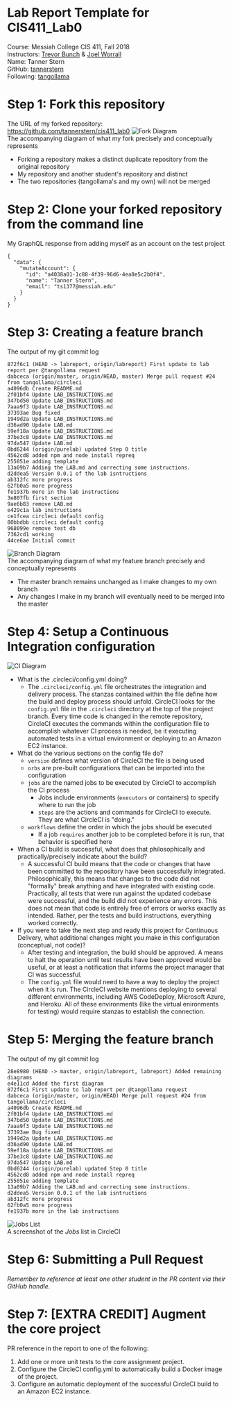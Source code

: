 # Lab Report Template for CIS411_Lab0
Course: Messiah College CIS 411, Fall 2018<br/>
Instructors: [Trevor Bunch](https://github.com/trevordbunch) & [Joel Worrall](https://github.com/tangollama)<br/>
Name: Tanner Stern<br/>
GitHub: [tannerstern](https://github.com/tannerstern)<br/>
Following: [tangollama](https://github.com/tangollama)<br/>

# Step 1: Fork this repository
The URL of my forked repository: https://github.com/tannerstern/cis411_lab0
![Fork Diagram](../assets/step1_diagram.png "Fork Diagram")
<br/>
The accompanying diagram of what my fork precisely and conceptually represents
- Forking a repository makes a distinct duplicate repository from the original repository
- My repository and another student's repository and distinct
- The two repositories (tangollama's and my own) will not be merged

# Step 2: Clone your forked repository from the command line
My GraphQL response from adding myself as an account on the test project
```
{
  "data": {
    "mutateAccount": {
      "id": "a4038a01-1c88-4f39-96d6-4ea8e5c2b0f4",
      "name": "Tanner Stern",
      "email": "ts1377@messiah.edu"
    }
  }
}
```

# Step 3: Creating a feature branch
The output of my git commit log
```
872f6c1 (HEAD -> labreport, origin/labreport) First update to lab report per @tangollama request
dabceca (origin/master, origin/HEAD, master) Merge pull request #24 from tangollama/circleci
a4096db Create README.md
2f01bf4 Update LAB_INSTRUCTIONS.md
347bd50 Update LAB_INSTRUCTIONS.md
7aaa9f3 Update LAB_INSTRUCTIONS.md
37393ae Bug fixed
1949d2a Update LAB_INSTRUCTIONS.md
d36ad90 Update LAB.md
59ef18a Update LAB_INSTRUCTIONS.md
37be3c8 Update LAB_INSTRUCTIONS.md
97da547 Update LAB.md
0bd6244 (origin/purelab) updated Step 0 title
4562cd8 added npm and node install repreq
255051e adding template
13a09b7 Adding the LAB.md and correcting some instructions.
d2ddea5 Version 0.0.1 of the lab isntructions
ab312fc more progress
62fb0a5 more progress
fe1937b more in the lab instructions
3e807fb first section
9ae6b83 remove LAB.md
e429c1a lab instructions
ce1fcea circleci default config
80bbdbb circleci default config
968099e remove test db
7362cd1 working
44ce6ae Initial commit
```
![Branch Diagram](../assets/step3_diagram.png "Branch Diagram")<br/>
The accompanying diagram of what my feature branch precisely and conceptually represents
- The master branch remains unchanged as I make changes to my own branch
- Any changes I make in my branch will eventually need to be merged into the master

# Step 4: Setup a Continuous Integration configuration
![CI Diagram](../assets/step4_diagram.png "CI Diagram")<br/>
- What is the .circleci/config.yml doing?
  - The `.circleci/config.yml` file orchestrates the integration and delivery process. The stanzas contained within the file define how the build and deploy process should unfold. CircleCI looks for the `config.yml` file in the `.circleci` directory at the top of the project branch. Every time code is changed in the remote repository, CircleCI executes the commands within the configuration file to accomplish whatever CI process is needed, be it executing automated tests in a virtual environment or deploying to an Amazon EC2 instance.
- What do the various sections on the config file do?
  - `version` defines what version of CircleCI the file is being used
  - `orbs` are pre-built configurations that can be imported into the configuration
  - `jobs` are the named jobs to be executed by CircleCI to accomplish the CI process
    - Jobs include environments (`executors` or containers) to specify where to run the job
    - `steps` are the actions and commands for CircleCI to execute. They are what CircleCI is "doing."
  - `workflows` define the order in which the jobs should be executed
    - If a job `requires` another job to be completed before it is run, that behavior is specified here
- When a CI build is successful, what does that philosophically and practically/precisely indicate about the build?
  - A successful CI build means that the code or changes that have been committed to the repository have been successfully integrated. Philosophically, this means that changes to the code did not "formally" break anything and have integrated with existing code. Practically, all tests that were run against the updated codebase were successful, and the build did not experience any errors. This does not mean that code is entirely free of errors or works exactly as intended. Rather, per the tests and build instructions, everything worked correctly.
- If you were to take the next step and ready this project for Continuous Delivery, what additional changes might you make in this configuration (conceptual, not code)?
  - After testing and integration, the build should be approved. A means to halt the operation until test results have been approved would be useful, or at least a notification that informs the project manager that CI was successful.
  - The `config.yml` file would need to have a way to deploy the project when it is run. The CircleCI website mentions deploying to several different environments, including AWS CodeDeploy, Microsoft Azure, and Heroku. All of these environments (like the virtual enironments for testing) would require stanzas to establish the connection.

# Step 5: Merging the feature branch
The output of my git commit log
```
28e8980 (HEAD -> master, origin/labreport, labreport) Added remaining diagrams
e4e11cd Added the first diagram
872f6c1 First update to lab report per @tangollama request
dabceca (origin/master, origin/HEAD) Merge pull request #24 from tangollama/circleci
a4096db Create README.md
2f01bf4 Update LAB_INSTRUCTIONS.md
347bd50 Update LAB_INSTRUCTIONS.md
7aaa9f3 Update LAB_INSTRUCTIONS.md
37393ae Bug fixed
1949d2a Update LAB_INSTRUCTIONS.md
d36ad90 Update LAB.md
59ef18a Update LAB_INSTRUCTIONS.md
37be3c8 Update LAB_INSTRUCTIONS.md
97da547 Update LAB.md
0bd6244 (origin/purelab) updated Step 0 title
4562cd8 added npm and node install repreq
255051e adding template
13a09b7 Adding the LAB.md and correcting some instructions.
d2ddea5 Version 0.0.1 of the lab isntructions
ab312fc more progress
62fb0a5 more progress
fe1937b more in the lab instructions

```
![Jobs List](../assets/step5_screenshot.png "Jobs List")<br/>
A screenshot of the _Jobs_ list in CircleCI

# Step 6: Submitting a Pull Request
_Remember to reference at least one other student in the PR content via their GitHub handle._

# Step 7: [EXTRA CREDIT] Augment the core project
PR reference in the report to one of the following:
1. Add one or more unit tests to the core assignment project. 
2. Configure the CircleCI config.yml to automatically build a Docker image of the project.
3. Configure an automatic deployment of the successful CircleCI build to an Amazon EC2 instance.
